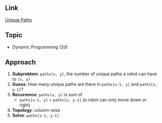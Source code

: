 ## Link
[Unique Paths](https://leetcode.com/problems/unique-paths/)

## Topic
* Dynamic Programming (2d)

## Approach
1. **Subproblem**: `paths[x, y]`, the number of unique paths a robot can have to `(x, y)`
2. **Guess**: How many unique paths are there in `paths[x-1, y]` and `paths[x, y-1]`?
3. **Recurrence**: `paths(x, y)` is sum of
    - `paths[x-1, y]` + `paths[x, y-1]` (a robot can only move down or right)
4. **Topology**: column-wise
5. **Solve**: `paths[x-1, y-1]`
